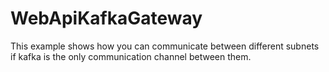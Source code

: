 # WebApiKafkaGateway
This example shows how you can communicate between different subnets if kafka is the only communication channel between them.
